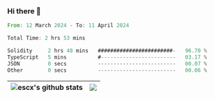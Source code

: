 ### Hi there 👋

<!--START_SECTION:waka-->

```rust
From: 12 March 2024 - To: 11 April 2024

Total Time: 2 hrs 53 mins

Solidity     2 hrs 48 mins   ########################-   96.70 %
TypeScript   5 mins          #------------------------   03.17 %
JSON         0 secs          -------------------------   00.07 %
Other        0 secs          -------------------------   00.06 %
```

<!--END_SECTION:waka-->

| <img align="center" src="https://github-readme-stats.vercel.app/api?username=escX&show_icons=true&include_all_commits=true&theme=buefy&hide_border=true" alt="escx's github stats" /> | <img align="center" src="https://github-readme-stats.vercel.app/api/top-langs/?username=escX&layout=compact&theme=buefy&hide_border=true" /> |
| ------------- | ------------- |
